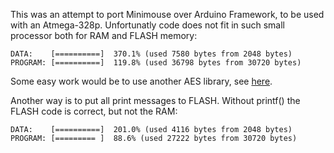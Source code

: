 This was an attempt to port Minimouse over Arduino Framework, to be used with an Atmega-328p.
Unfortunatly code does not fit in such small processor both for RAM and FLASH memory:

```
DATA:    [==========]  370.1% (used 7580 bytes from 2048 bytes)
PROGRAM: [==========]  119.8% (used 36798 bytes from 30720 bytes)
```

Some easy work would be to use another AES library, see [here](https://www.thethingsnetwork.org/forum/t/lmic-1-51-fitting-in-arduino-atmega-328/1239/11).  

Another way is to put all print messages to FLASH. Without printf() the FLASH code is correct, but not the RAM:

```
DATA:    [==========]  201.0% (used 4116 bytes from 2048 bytes)
PROGRAM: [========= ]  88.6% (used 27222 bytes from 30720 bytes)
```
